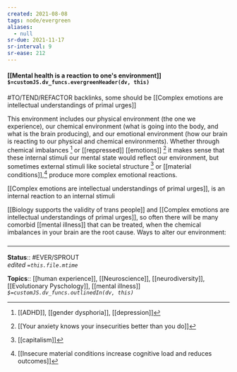 ```yaml
---
created: 2021-08-08
tags: node/evergreen
aliases:
  - null
sr-due: 2021-11-17
sr-interval: 9
sr-ease: 212
---
```


#### [[Mental health is a reaction to one's environment]] `$=customJS.dv_funcs.evergreenHeader(dv, this)`
#TO/TEND/REFACTOR backlinks, some should be [[Complex emotions are intellectual understandings of primal urges]]

This environment includes our physical environment (the one we experience), our chemical environment (what is going into the body, and what is the brain producing), and our emotional environment (how our brain is reacting to our physical and chemical environments). Whether through chemical imbalances [^1] or [[reppressed]] [[emotions]] [^4] it makes sense that these internal stimuli our mental state would reflect our environment, but sometimes external stimuli like societal structure [^3] or [[material conditions]],[^2] produce more complex emotional reactions.

[[Complex emotions are intellectual understandings of primal urges]], is an internal reaction to an internal stimuli

[[Biology supports the validity of trans people]] and [[Complex emotions are intellectual understandings of primal urges]], so often there will be many comorbid [[mental illness]] that can be treated, when the chemical imbalances in your brain are the root cause. 
Ways to alter our environment:


### <hr class="footnote"/>

**Status**:: #EVER/SPROUT  
*edited `=this.file.mtime`*

**Topics**:: [[human experience]], [[Neuroscience]], [[neurodiversity]], [[Evolutionary Pyschology]], [[mental illness]]
*`$=customJS.dv_funcs.outlinedIn(dv, this)`*

[^1]: [[ADHD]], [[gender dysphoria]], [[depression]]
[^2]: [[Insecure material conditions increase cognitive load and reduces outcomes]]
[^3]: [[capitalism]]
[^4]: [[Your anxiety knows your insecurities better than you do]]
